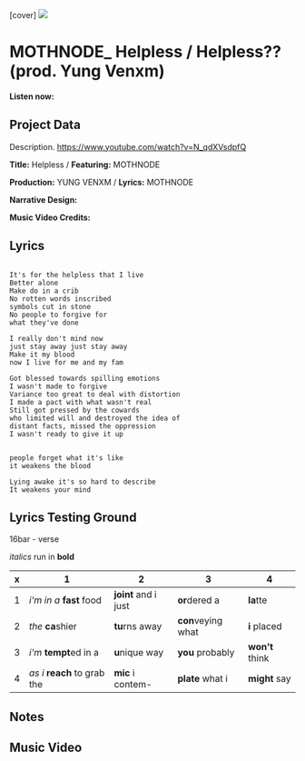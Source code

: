 [cover] ![](57175019_319474918741616_8502199518755923887_n.jpg)

# MOTHNODE_ Helpless / Helpless?? (prod. Yung Venxm)

**Listen now:** 

## Project Data

Description.
https://www.youtube.com/watch?v=N_qdXVsdpfQ

**Title:** Helpless / **Featuring:** MOTHNODE

**Production:** YUNG VENXM / **Lyrics:** MOTHNODE

**Narrative Design:**

**Music Video Credits:**

## Lyrics

```

It's for the helpless that I live
Better alone
Make do in a crib
No rotten words inscribed
symbols cut in stone
No people to forgive for 
what they've done

I really don't mind now
just stay away just stay away
Make it my blood    
now I live for me and my fam

Got blessed towards spilling emotions
I wasn't made to forgive
Variance too great to deal with distortion
I made a pact with what wasn't real
Still got pressed by the cowards
who limited will and destroyed the idea of 
distant facts, missed the oppression
I wasn't ready to give it up


people forget what it's like
it weakens the blood

Lying awake it's so hard to describe
It weakens your mind
```

## Lyrics Testing Ground

16bar - verse

*italics* run in
**bold**

| x | 1 | 2 | 3 | 4 |
|---|---|---|---|---|
| 1 | *i'm in a* **fast** food | **joint** and i just  | **or**dered a  | **la**tte  |
| 2 | *the* **ca**shier | **tu**rns away  |  **con**veying what |  **i** placed |
| 3 | *i'm* **tempt**ed in a | **u**nique way  |  **you** probably |  **won't** think |
| 4 | *as i* **reach** to grab the |  **mic** i contem-  | **plate** what i | **might** say |

## Notes

## Music Video
